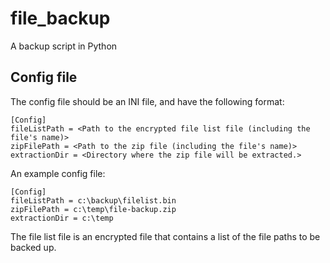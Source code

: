 # file_backup
A backup script in Python

## Config file
The config file should be an INI file, and have the following format:
```text
[Config]
fileListPath = <Path to the encrypted file list file (including the file's name)>
zipFilePath = <Path to the zip file (including the file's name)>
extractionDir = <Directory where the zip file will be extracted.>
```

An example config file:
```text
[Config]
fileListPath = c:\backup\filelist.bin
zipFilePath = c:\temp\file-backup.zip
extractionDir = c:\temp
```

The file list file is an encrypted file that contains a list of the file paths to be backed up.
